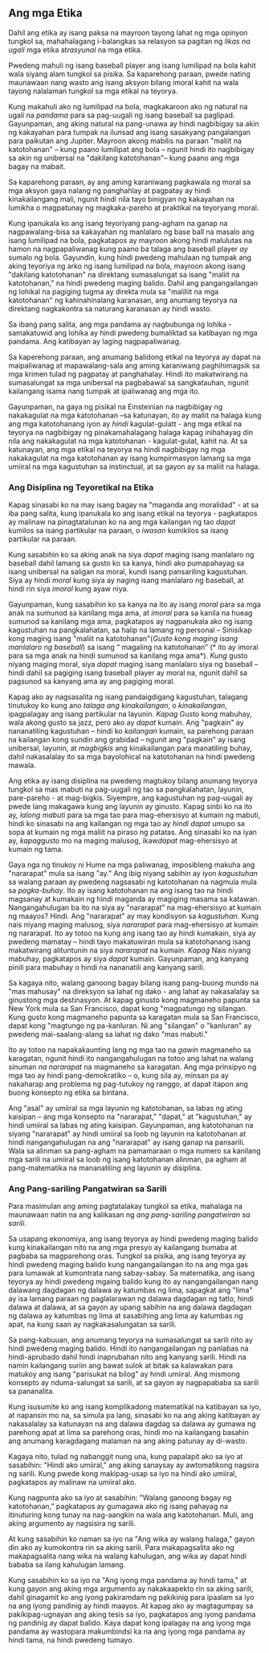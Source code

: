 ## Ang mga Etika

Dahil ang etika ay isang paksa na mayroon tayong lahat ng mga opinyon tungkol sa, mahahalagang i-balangkas sa relasyon sa pagitan ng *likas na ugali* mga etika at*rasyunal* na mga etika.

Pwedeng mahuli ng isang baseball player ang isang lumilipad na bola kahit wala siyang alam tungkol sa pisika. Sa kaparehong paraan, pwede nating maunawaan nang wasto ang isang aksyon bilang imoral kahit na wala tayong nalalaman tungkol sa mga etikal na teyorya.

Kung makahuli ako ng lumilipad na bola, magkakaroon ako ng natural na ugali na *pandama* para sa pag-uugali ng isang baseball sa paglipad. Gayunpaman, ang aking natural na pang-unawa ay hindi nagbibigay sa akin ng kakayahan para tumpak na ilunsad ang isang sasakyang pangalangan para paikutan ang Jupiter. Mayroon akong mabilis na paraan "maliit na katotohanan" – kung paano lumilipat ang bola – ngunit hindi ito nagbibigay sa akin ng unibersal na "dakilang katotohanan"– kung paano ang mga bagay na mabait.

Sa kaparehong paraan, ay ang aming karaniwang pagkawala ng moral sa mga aksyon gaya nalang ng panghahlay at pagpatay ay hindi kinakailangang mali, ngunit hindi nila tayo binigyan ng kakayahan na lumikha o magpatunay ng magkaka-pareho at praktikal na teyoryang moral.

Kung ipanukala ko ang isang teyoriyang pang-agham na ganap na nagpawalang-bisa sa kakayahan ng manlalaro ng base ball na masalo ang isang lumilipad na bola, pagkatapos ay mayroon akong hindi malulutas na hamon na nagpapaliwanag kung paano ba talaga ang baseball player *ay* sumalo ng bola. Gayundin, kung hindi pwedeng mahulaan ng tumpak ang aking teyoriya ng arko ng isang lumilipad na bola, mayroon akong isang "dakilang katotohanan" na direktang sumasalungat sa isang "maliit na katotohanan," na hindi pwedeng maging balido. Dahil ang pangangailangan ng lohikal na pagiging tugma ay direkta mula sa "maliliit na mga katotohanan" ng kahinahinalang karanasan, ang anumang teyorya na direktang nagkakontra sa naturang karanasan ay hindi wasto.

Sa ibang pang salita, ang mga pandama ay nagbubunga ng lohika - samakatuwid ang lohika ay hindi pwedeng bumaliktad sa katibayan ng mga pandama. Ang katibayan ay laging nagpapaliwanag.

Sa kaperehong paraan, ang anumang balidong etikal na teyorya ay dapat na maipaliwanag at mapawalang-sala ang aming karaniwang paghihimagsik sa mga krimen tulad ng pagpatay at panghahalay. Hindi ito makatwirang na sumasalungat sa mga unibersal na pagbabawal sa sangkatauhan, ngunit kailangang isama nang tumpak at ipaliwanag ang mga ito.

Gayunpaman, na gaya ng pisikal na Einsteinian na nagbibigay ng nakakagulat na mga katotohanan –sa katunayan, ito ay maliit na halaga kung ang mga katotohanang iyon ay *hindi* kagulat-gulatt - ang mga etikal na teyorya na nagbibigay ng pinakamahalagang halaga kapag inihahayag din nila ang nakakagulat na mga katotohanan - kagulat-gulat, kahit na. At sa katunayan, ang mga etikal na teyorya na hindi nagbibigay ng mga nakakagulat na mga katotohanan ay isang kumpirmasyon lamang sa mga umiiral na mga kagustuhan sa instinctual, at sa gayon ay sa maliit na halaga.

### Ang Disiplina ng Teyoretikal na Etika

Kapag sinasabi ko na may isang bagay na "maganda ang moralidad" - at sa iba pang salita, kung ipanukala ko ang isang etikal na teyorya - pagkatapos ay malinaw na pinagtatalunan ko na ang mga kailangan ng tao *dapat* kumilos sa isang partikular na paraan, o *iwasan* kumikilos sa isang partikular na paraan.

Kung sasabihin ko sa aking anak na siya *dapat* maging isang manlalaro ng baseball dahil lamang sa gusto ko sa kanya, hindi ako pumapahayag sa isang unibersal na saligan na moral, kundi isang pansariling kagustuhan. Siya ay hindi *moral* kung siya ay naging isang manlalaro ng baseball, at hindi rin siya *imoral* kung ayaw niya.

Gayunpaman, kung sasabihin ko sa kanya na ito ay isang *moral* para sa mga anak na sumunod sa kanilang mga ama, at *imoral* para sa kanila na hueag sumunod sa kanilang mga ama, pagkatapos ay nagpanukala ako ng isang kagustuhan na pangkalahatan, sa halip na lamang ng personal – Sinisikap kong maging isang "maliit na katotohanan"(*Gusto kong maging isang manlalaro ng baseball*) sa isang “ magaling na katotohanan” (* ito ay imoral para sa mga anak na hindi sumunod sa kanilang mga ama*). *Kung* gusto niyang maging moral, siya *dapat* maging isang manlalaro siya ng baseball – hindi dahil sa pagiging isang baseball player ay moral na, ngunit dahil sa pagsunod sa kanyang ama ay ang pagiging moral.

Kapag ako ay nagsasalita ng isang pandaigdigang kagustuhan, talagang tinutukoy ko kung ano *talaga ang kinakailangan*, o *kinakailangan*, ipagpalagay ang isang partikular na layunin. *Kapag* Gusto kong mabuhay, wala akong gusto sa jazz, pero ako ay *dapat* kumain. Ang "pagkain" ay nananatiling kagustuhan – hindi ko *kailangan* kumain, sa parehong paraan na kailangan kong sundin ang grabidad – ngunit ang "pagkain" ay isang unibersal, layunin, at *magbigkis* ang kinakailangan para manatiling buhay, dahil nakasalalay ito sa mga bayolohical na katotohanan na hindi pwedeng mawala.

Ang etika ay isang disiplina na pwedeng magtukoy bilang anumang teyorya tungkol sa mas mabuti na pag-uugali ng tao sa pangkalahatan, layunin, pare-pareho - at mag-bigkis. Siyempre, ang kagustuhan ng pag-uugali ay pwede lang makagawa kung ang layunin ay ginusto. Kapag sinbi ko na ito ay, *lalong mabuti* para sa mga tao para mag-ehersisyo at kumain ng mabuti, hindi ko sinasabi na ang kailangan ng mga tao ay *hindi dapat* umupo sa sopa at kumain ng mga maliit na piraso ng patatas. Ang sinasabi ko na iyan ay, *kapag*gusto mo na maging malusog, ikaw*dapat* mag-ehersisyo at kumain ng tama.

Gaya nga ng tinukoy ni Hume na mga paliwanag, imposibleng makuha ang "nararapat" mula sa isang "ay." Ang ibig niyang sabihin ay iyon *kagustuhan* sa walang paraan ay pwedeng nagsasabi ng katotohanan na nagmula mula sa *pagka-buhay*. Ito ay isang katotohanan na ang isang tao na hindi magsanay at kumakain ng hindi maganda ay magiging masama sa katawan. Nangangahulugan ba ito na siya ay "nararapat" na mag-ehersisyo at kumain ng maayos? Hindi. Ang "nararapat" ay may kondisyon sa *kagustuhan*. Kung nais niyang maging malusog, siya *nararapat* para mag-ehersisyo at kumain ng nararapat. Ito ay totoo na kung ang isang tao ay hindi kumakain, siya ay pwedeng mamatay – hindi tayo makatuwiran mula sa katotohanang isang makatwirang alituntunin na siya *nararapat* na kumain. *Kapag* Nais niyang mabuhay, pagkatapos ay siya *dapat* kumain. Gayunpaman, ang kanyang pinili para mabuhay o hindi na nananatili ang kanyang sarili.

Sa kagaya nito, walang ganoong bagay bilang isang pang-buong mundo na "mas mahusay" na direksyon sa lahat ng dako - ang lahat ay nakasalalay sa ginustong mga destinasyon. At kapag ginusto kong magmaneho papunta sa New York mula sa San Francisco, dapat kong "magpatungo ng silangan. Kung gusto kong magmaneho papunta sa karagatan mula sa San Francisco, dapat kong "magtungo ng pa-kanluran. Ni ang "silangan" o "kanluran" ay pwedeng mai-saalang-alang sa lahat ng dako "mas mabuti."

Ito ay totoo na napakakaunting lang ng mga tao na *gawin* magmaneho sa karagatan, ngunit hindi ito nangangahulugan na totoo ang lahat na walang sinuman *na nararapat* na magmaneho sa karagatan. Ang mga prinsipyo ng mga tao ay hindi pang-demokratiko – o, kung sila ay, minsan pa ay nakaharap ang problema ng pag-tutukoy ng ranggo, at dapat itapon ang buong konsepto ng etika sa bintana.

Ang "asal" ay umiiral sa mga layunin ng katotohanan, sa labas ng ating kaisipan – ang mga konsepto na "nararapat," "dapat," at "kagustuhan," ay hindi umiiral sa labas ng ating kaisipan. Gayunpaman, ang katotohanan na siyang "nararapat" ay hindi umiiral sa loob ng layunin na katotohanan at hindi nangangahulugan na ang "nararapat" ay isang ganap na pansarili. Wala sa alinman sa pang-agham na pamamaraan o mga numero sa kanilang mga sarili na umiiral sa loob ng isang katotohanan alinman, pa agham at pang-matematika na mananatiling ang layunin ay disiplina.

### Ang Pang-sariling Pangatwiran sa Sarili

Para masimulan ang aming pagtatalakay tungkol sa etika, mahalaga na maunawaan natin na ang kalikasan ng *ang pang-sariling pangatwiran sa sarili*.

Sa usapang ekonomiya, ang isang teyorya ay hindi pwedeng maging balido kung kinakailangan nito na ang mga presyo ay kailangang bumaba at pagbaba sa magparehong oras. Tungkol sa pisika, ang isang teyorya ay hindi pwedeng maging balido kung nangangailangan ito na ang mga gas para lumawak at kumontrata nang sabay-sabay. Sa matematika, ang isang teyorya ay hindi pwedeng mgaing balido kung ito ay nangangailangan nang dalawang dagdagan ng dalawa ay katumbas ng lima, sapagkat ang "lima" ay isa lamang paraan ng paglalarawan ng dalawa dagdagan ng tatlo, hindi dalawa at dalawa, at sa gayon ay upang sabihin na ang dalawa dagdagan ng dalawa ay katumbas ng lima at sasabihing ang lima ay katumbas ng apat, na kung saan ay nagkakasalungatan sa sarili.

Sa pang-kabuuan, ang anumang teyorya na sumasalungat sa sarili nito ay hindi pwedeng maging balido. Hindi ito nangangailangan ng panlabas na hindi-aprubado dahil hindi inaprubahan nito ang kanyang sarili. Hindi na namin kailangang suriin ang bawat sulok at bitak sa kalawakan para matukoy ang isang "parisukat na bilog" ay hindi umiiral. Ang mismong konsepto ay nduma-salungat sa sarili, at sa gayon ay nagpapababa sa sarili sa pananalita.

Kung isusumite ko ang isang komplikadong matematikal na katibayan sa iyo, at napansin mo na, sa simula pa lang, sinasabi ko na ang aking katibayan ay nakasalalay sa katunayan na ang dalawa dagdag sa dalawa ay gumawa ng parehong apat at lima sa parehong oras, hindi mo na kailangang basahin ang anumang karagdagang malaman na ang aking patunay ay di-wasto.

Kagaya nito, tulad ng nabanggit nung una, kung papalapit ako sa iyo at sasabihin: "Hindi ako umiiral," ang aking sanaysay ay awtomatikong nagsira ng sarili. Kung pwede kong makipag-usap sa iyo na hindi ako umiiral, pagkatapos ay malinaw na umiiral ako.

Kung nagpunta ako sa iyo at sasabihin: "Walang ganoong bagay ng katotohanan," pagkatapos ay gumagawa ako ng isang pahayag na itinuturing kong tunay na nag-aangkin na wala ang katotohanan. Muli, ang aking argumento ay nagsisira ng sarili.

At kung sasabihin ko naman sa iyo na "Ang wika ay walang halaga," gayon din ako ay kumokontra rin sa aking sarili. Para makapagsalita ako ng makapagsalita nang wika na walang kahulugan, ang wika ay dapat hindi bababa sa ilang kahulugan lamang.

Kung sasabihin ko sa iyo na "Ang iyong mga pandama ay hindi tama," at kung gayon ang aking mga argumento ay nakakaapekto rin sa aking sarili, dahil ginagamit ko ang iyong pakiramdam ng pakikinig para ipaalam sa iyo na ang iyong pandinig ay hindi maayos. At kapag ako ay magtagumpay sa pakikipag-ugnayan ang aking tesis sa iyo, pagkatapos ang iyong pandama ng pandinig ay dapat balido. Kaya dapat kong ipalagay na ang iyong mga pandama ay wastopara makumbindsi ka na ang iyong mga pandama ay hindi tama, na hindi pwedeng tumayo.